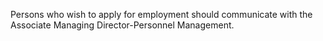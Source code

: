 Persons who wish to apply for employment should communicate with the Associate Managing Director-Personnel Management.

